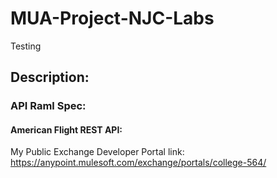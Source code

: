 # MUA-Project-NJC-Labs

Testing
## Description:
### API Raml Spec:
#### American Flight REST API:

My Public Exchange Developer Portal link: https://anypoint.mulesoft.com/exchange/portals/college-564/

